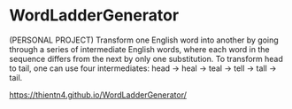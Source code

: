 # WordLadderGenerator
(PERSONAL PROJECT) Transform one English word into another by going through a series of intermediate English words, where each word in the sequence differs from the next by only one substitution. To transform head to tail, one can use four intermediates: head → heal → teal → tell → tall → tail. 

https://thientn4.github.io/WordLadderGenerator/
